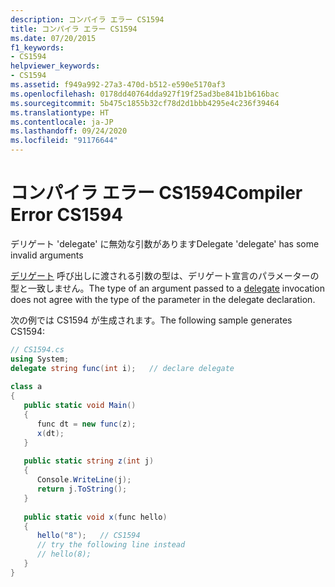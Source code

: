 ```yaml
---
description: コンパイラ エラー CS1594
title: コンパイラ エラー CS1594
ms.date: 07/20/2015
f1_keywords:
- CS1594
helpviewer_keywords:
- CS1594
ms.assetid: f949a992-27a3-470d-b512-e590e5170af3
ms.openlocfilehash: 0178dd40764dda927f19f25ad3be841b1b616bac
ms.sourcegitcommit: 5b475c1855b32cf78d2d1bbb4295e4c236f39464
ms.translationtype: HT
ms.contentlocale: ja-JP
ms.lasthandoff: 09/24/2020
ms.locfileid: "91176644"
---
```

# <a name="compiler-error-cs1594"></a><span data-ttu-id="ee8b1-103">コンパイラ エラー CS1594</span><span class="sxs-lookup"><span data-stu-id="ee8b1-103">Compiler Error CS1594</span></span>

<span data-ttu-id="ee8b1-104">デリゲート 'delegate' に無効な引数があります</span><span class="sxs-lookup"><span data-stu-id="ee8b1-104">Delegate 'delegate' has some invalid arguments</span></span>  
  
 <span data-ttu-id="ee8b1-105">[デリゲート](../language-reference/builtin-types/reference-types.md) 呼び出しに渡される引数の型は、デリゲート宣言のパラメーターの型と一致しません。</span><span class="sxs-lookup"><span data-stu-id="ee8b1-105">The type of an argument passed to a [delegate](../language-reference/builtin-types/reference-types.md) invocation does not agree with the type of the parameter in the delegate declaration.</span></span>  
  
 <span data-ttu-id="ee8b1-106">次の例では CS1594 が生成されます。</span><span class="sxs-lookup"><span data-stu-id="ee8b1-106">The following sample generates CS1594:</span></span>  
  
```csharp  
// CS1594.cs  
using System;  
delegate string func(int i);   // declare delegate  
  
class a  
{  
   public static void Main()  
   {  
      func dt = new func(z);  
      x(dt);  
   }  
  
   public static string z(int j)  
   {  
      Console.WriteLine(j);  
      return j.ToString();  
   }  
  
   public static void x(func hello)  
   {  
      hello("8");   // CS1594  
      // try the following line instead  
      // hello(8);  
   }  
}  
```
